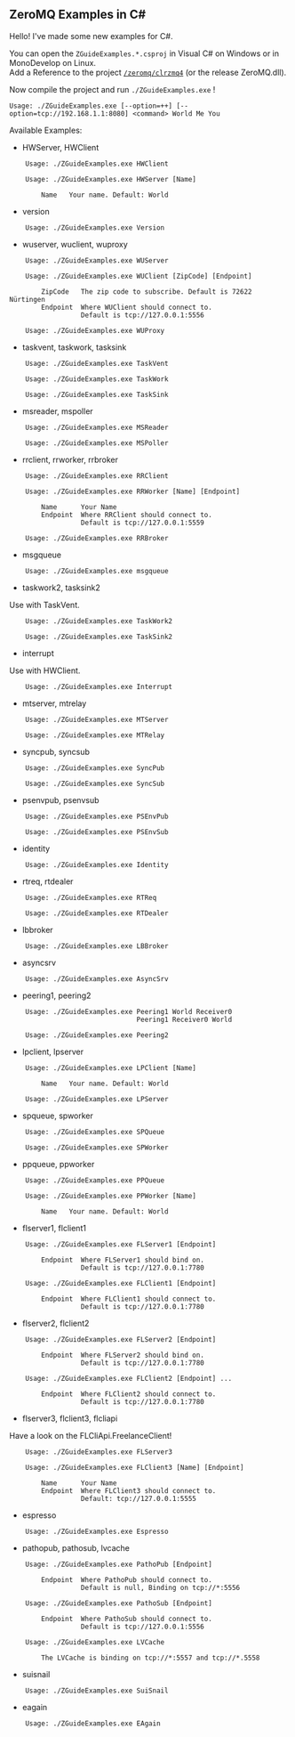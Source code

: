 ZeroMQ Examples in C#
---

Hello! I've made some new examples for C#.

You can open the `ZGuideExamples.*.csproj` in Visual C# on Windows or in MonoDevelop on Linux.  
Add a Reference to the project [`/zeromq/clrzmq4`](http://github.com/zeromq/clrzmq4) (or the release ZeroMQ.dll).

Now compile the project and run `./ZGuideExamples.exe` !

```
Usage: ./ZGuideExamples.exe [--option=++] [--option=tcp://192.168.1.1:8080] <command> World Me You
```

Available Examples:

- HWServer, HWClient

```
	Usage: ./ZGuideExamples.exe HWClient
```

```
	Usage: ./ZGuideExamples.exe HWServer [Name]

        Name   Your name. Default: World
```

- version

```
	Usage: ./ZGuideExamples.exe Version
```

- wuserver, wuclient, wuproxy

```
	Usage: ./ZGuideExamples.exe WUServer
```

```
	Usage: ./ZGuideExamples.exe WUClient [ZipCode] [Endpoint]

        ZipCode   The zip code to subscribe. Default is 72622 Nürtingen
	    Endpoint  Where WUClient should connect to.
	              Default is tcp://127.0.0.1:5556
```

```
	Usage: ./ZGuideExamples.exe WUProxy
```

- taskvent, taskwork, tasksink

```
	Usage: ./ZGuideExamples.exe TaskVent
```

```
	Usage: ./ZGuideExamples.exe TaskWork
```

```
	Usage: ./ZGuideExamples.exe TaskSink
```

- msreader, mspoller

```
	Usage: ./ZGuideExamples.exe MSReader
```

```
	Usage: ./ZGuideExamples.exe MSPoller
```

- rrclient, rrworker, rrbroker

```
	Usage: ./ZGuideExamples.exe RRClient
```

```
	Usage: ./ZGuideExamples.exe RRWorker [Name] [Endpoint]

        Name      Your Name
	    Endpoint  Where RRClient should connect to.
	              Default is tcp://127.0.0.1:5559
```

```
	Usage: ./ZGuideExamples.exe RRBroker
```

- msgqueue

```
	Usage: ./ZGuideExamples.exe msgqueue
```

- taskwork2, tasksink2

Use with TaskVent.

```
	Usage: ./ZGuideExamples.exe TaskWork2
```

```
	Usage: ./ZGuideExamples.exe TaskSink2
```

- interrupt

Use with HWClient.

```
	Usage: ./ZGuideExamples.exe Interrupt
```

- mtserver, mtrelay

```
	Usage: ./ZGuideExamples.exe MTServer

	Usage: ./ZGuideExamples.exe MTRelay
```

- syncpub, syncsub

```
	Usage: ./ZGuideExamples.exe SyncPub

	Usage: ./ZGuideExamples.exe SyncSub
```

- psenvpub, psenvsub

```
	Usage: ./ZGuideExamples.exe PSEnvPub

	Usage: ./ZGuideExamples.exe PSEnvSub
```

- identity

```
	Usage: ./ZGuideExamples.exe Identity
```

- rtreq, rtdealer

```
	Usage: ./ZGuideExamples.exe RTReq

	Usage: ./ZGuideExamples.exe RTDealer
```

- lbbroker

```
	Usage: ./ZGuideExamples.exe LBBroker
```

- asyncsrv

```
	Usage: ./ZGuideExamples.exe AsyncSrv
```

- peering1, peering2

```
	Usage: ./ZGuideExamples.exe Peering1 World Receiver0
				                Peering1 Receiver0 World

	Usage: ./ZGuideExamples.exe Peering2
```

- lpclient, lpserver

```
	Usage: ./ZGuideExamples.exe LPClient [Name]

        Name   Your name. Default: World

	Usage: ./ZGuideExamples.exe LPServer
```

- spqueue, spworker

```
	Usage: ./ZGuideExamples.exe SPQueue

	Usage: ./ZGuideExamples.exe SPWorker
```

- ppqueue, ppworker

```
	Usage: ./ZGuideExamples.exe PPQueue

	Usage: ./ZGuideExamples.exe PPWorker [Name]

        Name   Your name. Default: World
```

- flserver1, flclient1

```
	Usage: ./ZGuideExamples.exe FLServer1 [Endpoint]

	    Endpoint  Where FLServer1 should bind on.
	              Default is tcp://127.0.0.1:7780

	Usage: ./ZGuideExamples.exe FLClient1 [Endpoint]

	    Endpoint  Where FLClient1 should connect to.
	              Default is tcp://127.0.0.1:7780
```

- flserver2, flclient2

```
	Usage: ./ZGuideExamples.exe FLServer2 [Endpoint]

	    Endpoint  Where FLServer2 should bind on.
	              Default is tcp://127.0.0.1:7780

	Usage: ./ZGuideExamples.exe FLClient2 [Endpoint] ...

	    Endpoint  Where FLClient2 should connect to.
	              Default is tcp://127.0.0.1:7780
```

- flserver3, flclient3, flcliapi

Have a look on the FLCliApi.FreelanceClient!

```
	Usage: ./ZGuideExamples.exe FLServer3

	Usage: ./ZGuideExamples.exe FLClient3 [Name] [Endpoint]

	    Name      Your Name
	    Endpoint  Where FLClient3 should connect to.
	              Default: tcp://127.0.0.1:5555
```

- espresso

```
	Usage: ./ZGuideExamples.exe Espresso
```

- pathopub, pathosub, lvcache

```
	Usage: ./ZGuideExamples.exe PathoPub [Endpoint]

	    Endpoint  Where PathoPub should connect to.
	              Default is null, Binding on tcp://*:5556

	Usage: ./ZGuideExamples.exe PathoSub [Endpoint]

	    Endpoint  Where PathoSub should connect to.
	              Default is tcp://127.0.0.1:5556

	Usage: ./ZGuideExamples.exe LVCache

        The LVCache is binding on tcp://*:5557 and tcp://*.5558
```

- suisnail

```
	Usage: ./ZGuideExamples.exe SuiSnail
```

- eagain

```
	Usage: ./ZGuideExamples.exe EAgain
```

